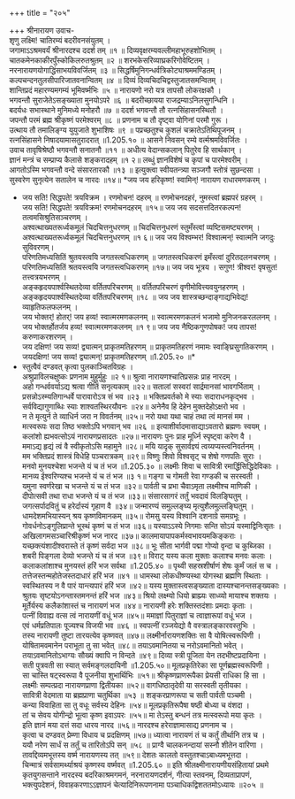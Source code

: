 +++
title = "२०५"

+++
श्रीनारायण उवाच-  
शृणु लक्ष्मि! चातिरम्यं बदरीवनसंयुतम् ।  
जगामाऽऽश्रमवर्यं श्रीनारदश्च ददर्श तम् ॥१ ॥
दिव्यवृक्षरम्यवल्लीमहाभूरुहशोभितम् ।  
चातकमेनकाकीरपुँस्कोकिलरुतश्रुतम् ॥२ ॥
शरभकेसरिव्याघ्रकरिगोवेष्टितम् ।  
नरनारायणयोगाद्धिंसाभयविवर्जितम् ॥३ ॥
सिद्धर्षिमुनिगन्धर्वत्रिकोट्याश्रममण्डितम् ।  
कल्पचन्दनतुलसीपारिजातवनान्वितम् ॥४ ॥
दिव्यं दिव्यचिदचिद्वस्तुजातसमन्वितम् ।  
शान्तिप्रदं महारण्यमगम्यं भूमिवर्ष्मभिः ॥५ ॥
नारायणो नरो यत्र तापसौ लोकरक्षकौ ।  
भगवन्तौ सुराजेतेऽसङ्ख्याता मुनयोऽपरे ॥६ ॥
बदरीच्छायया राजद्रम्याऽनिलसुगन्धिनि ।  
बदर्यधः सभास्थाने मुनिमध्ये मनोहरौ ॥७ ॥
ददर्श भगवन्तौ तौ रत्नसिंहासनस्थितौ ।  
जपन्तौ परमं ब्रह्म श्रीकृष्णं परमेश्वरम् ॥८ ॥
प्रणनाम च तौ दृष्ट्वा योगिनां परमौ गुरू ।  
उत्थाय तौ तमालिङ्ग्य युयुजाते शुभाशिषः ॥९ ॥
पप्रच्छतुश्च कुशलं चक्रातेऽतिथिपूजनम् ।  
रत्नसिंहासने निषादयामासतुरादरात् ॥1.205.१० ॥
आसने निवसन् रम्ये वर्त्मश्रमविवर्जितः ।  
उवाच तावृषिश्रेष्ठौ भगवन्तौ सनातनौ ॥११ ॥
अधीत्य वेदान्सकलान् पितुरेव हि सार्थकान् ।  
ज्ञानं मन्त्रं च सम्प्राप्य कैलासे शङ्करादहम् ॥१ २॥
लब्धुं ज्ञानविशेषं च कृपां च पारमेश्वरीम् ।  
आगतोऽस्मि भगवन्तौ वन्दे संसारतारकौ ॥१३ ॥
इत्युक्त्वा स्वीयतन्त्र्या सञ्जगौ स्तोत्रं सुछन्दसा ।  
सुस्वरेण सुनृत्येन सतालेन च नारदः ॥१४॥
*जय जय हरिकृष्ण! स्वामिन्! नारायण राधारमणकरम् ।  
* जय सति! सिद्धपते! त्रयविक्रम । रणमोचन! दहरम् ॥
रणमोचनदहरं, नुमस्त्वां ब्रह्मपरं ग्रहरम् ।  
जय सति! सिद्धपते! त्रयविक्रम! रणमोचनदहरम् ॥१५॥
जय जय सदसत्तदितरकल्पन! तत्वमसिश्रुतिसञ्चरणम् ।  
अश्वत्थाख्यतरूर्ध्वकमूलं चिदचित्तनुधरणम् ॥
चिदचित्तनुधरणं स्तुमँस्त्वां व्यष्टिसमष्ट्यरणम् ।  
अश्वत्थाख्यतरूर्ध्वकमूलं चिदचित्तनुधरणम् ॥१ ६॥
जय जय विश्वम्भर! विश्वात्मन्! स्वात्मनि जगदुः सुविवरणम्।  
परिणतिमध्यसितिं श्रुतयस्त्वयि जगतस्त्वधिकरणम् ॥
जगतस्त्वधिकरणं इमँस्त्वां दुरितदलनचरणम् ।  
परिणतिमध्यसितिं श्रतयस्त्वयि जगतस्त्वधिकरणम् ॥१७॥
जय जय भूत्रय । सगुण! त्रीश्वर! वृषसुत! तत्त्वत्रयभरणम् ।  
अङ्कहृदयपार्श्वस्थितदेव्या वर्तितपरिचरणम् ॥
वर्तितपरिचरणं वृणीमोवित्त्यवयुनहरणम् ।  
अङ्कहृदयपार्श्वस्थितदेव्या वर्तितपरिचरणम् ॥१८ ॥
जय जय शास्त्रच्छन्दाङ्गाद्यभिवेद्य! व्याहृतिफलफलनम् ।  
जय भोक्तर्! होतर्! जय हव्य! स्वात्मरमणकलनम् ॥
स्वात्मरमणकलनं भजामो मुनिजनकरललनम् ।  
जय भोक्तर्होतर्जय हव्य! स्वात्मरमणकलनम् ॥१ ९॥
जय जय नैष्ठिकगुणपोषक! जय तापस! करुणाकरशरणम् ।  
जय दक्षिण! जय सव्य! द्व्यात्मन् प्राकृतमतिहरणम् ॥
प्राकृतमतिहरणं नमामः स्वाङ्घ्रिसुगतिकरणम् ।  
जयदक्षिण! जय सव्य! द्व्यात्मन्! प्राकृतमतिहरणम् ॥1.205.२० ॥*  
* स्तुत्वैवं दण्डवत् कृत्वा पुलकाञ्चितविग्रहः ।  
अश्रुप्राविलचक्षुष्कः प्रणनाम मुहुर्मुहुः ॥२ १॥
श्रुत्वा नारायणश्चातिप्रसन्नः प्राह नारदम् ।  
अहो गन्धर्ववर्याऽद्य श्रत्वा गीतिं सनृत्यकाम् ॥२२॥
सतालां सस्वरां सार्द्रमानसां भावगर्भिताम् ।  
प्रसन्नोऽस्म्यतिगान्धर्वे पारावारोऽत्र सं भव ॥२३ ॥
भक्तिप्रवर्तको मे स्याः सदाराधनकृद्भव ।  
सर्वविद्यागुणाब्धिः स्याः शाश्वतस्थिरयौवनः ॥२४॥
अनेनैव हि देहेन मुक्तदेहोऽक्षरो भव ।  
न ते मृत्युर्न ते व्याधिर्न जरा न विवर्तनम् ॥२५॥
नरो यथा यथा चाहं तथा त्वं मानसं मम ।  
मत्स्वरूपः सदा तिष्ठ भक्तोऽपि भगवान् भव ॥२६ ॥
इत्याशीर्वादमासाद्याऽवतारो ब्रह्मणः स्वयम् ।  
कलांशो ह्यभवत्सोऽयं नारायणप्रसादतः ॥२७॥
नारायणः पुनः प्राह मूर्ध्नि स्पृष्ट्वा करेण वै ।  
ममाऽद्य हृद्यं त्वं वै स्वीकृतोऽसि महामुने ॥२८॥
मयि यादृक् सुसार्वज्ञ्यं त्वय्यप्यस्त्वनिवर्तनम् ।  
मम भक्तिप्रदं शास्त्रं विधेहि पञ्चरात्रकम् ॥२९॥
विष्णुः शिवो विश्वसृट् च शेषो गणपतिः सुराः ।  
मनवो मुनयश्चेशा भजन्ते यं च तं भज ॥1.205.३० ॥
लक्ष्मीः शिवा च सावित्री रमार्द्धिसिद्धिदेविकाः ।  
मानव्य ईश्वरिण्यश्च भजन्ते यं च तं भज ॥३ १॥
गङ्गा च गोमती रेवा गण्डकी च सरस्वती ।  
यमुना स्वर्णरेखा च भजन्ते यं च तं भज ॥३२॥
पार्वती च प्रभा चैवाऽमृता लक्ष्मीश्च माणिकी ।  
दीपोत्सवी तथा राधा भजन्ते यं च तं भज ॥३३॥
संसारसागरं तर्तुं भवदावं विलङ्घितुम् ।  
जगत्सर्पादवितुं च हरेर्दास्यं गृहाण वै ॥३४॥
जन्मारण्यं समुल्लङ्घ्य मृत्युशैलमुल्लङ्घितुम् ।  
धामदेशमभियास्यन् श्रय कृष्णविमानकम् ॥३५॥
रोमसु यस्य विश्वानि दशनाग्रे समग्रभूः ।  
गोवर्धनोऽङ्गुलिप्रान्ते भूस्थं कृष्णं च तं भज ॥३६॥
यस्याऽऽस्ये निगमाः सन्ति सोऽयं यस्माद्विनिःसृतः ।  
अखिलागमसञ्चारिश्रीकृष्णं भज नारद ॥३७॥
कालमायापापकर्मस्वभावयमकिङ्कराः ।  
यच्छक्त्यंशादीश्वरास्ते तं कृष्णं सर्वदा भज ॥३८॥
भूः सीता भार्गवी पद्मा गोप्यो वृन्दा च कुब्जिका ।  
शबरी पिङ्गला देव्यो भजन्ते यं च तं भज ॥३९॥
विराट् यस्य कला मुक्ताः कलाश्च मनवः कलाः ।  
कलाकलांशाश्च मुनयस्तं हरिं भज सर्वथा ॥1.205.४० ॥
पृथ्वी सहस्रशीर्षाणं शेषः कूर्मं जलं स च ।  
तत्तेजस्तन्महोतेजस्तदाधारं हरिं भज ॥४१ ॥
धामस्था लोकधीष्ण्यस्था योगस्था ब्रह्मणि स्थिताः ।  
स्वस्थितस्य न वै पारं यान्त्यपारं हरिं भज ॥४२॥
यस्य मुक्तास्त्वसङ्ख्याता दास्यश्चानन्तसङ्ख्यकाः ।  
श्रुतयः सृष्टयोऽनन्तास्तमनन्तं हरिं भज ॥४३॥
श्रियो लक्ष्म्यो धियो ब्राह्म्यः साध्व्यो मायाश्च शक्तयः ।  
मूर्तेर्यस्य कलैकांशास्तं च नारायणं भज ॥४४॥
नारायणी हरेः शक्तिस्तदंशाः प्रमदाः कृताः ।  
पत्नीं विवाह्य वत्स त्वं नारायणीं वधूं भज ॥४५॥
ममाज्ञां पितुराज्ञां च त्वाज्ञारूपां वधूं भज ।  
एवं धर्मप्रतिपालः पूज्यश्च विजयी भव ॥४६ ॥
स्वपत्नीं रञ्जयेद्यो वै वस्त्रालङ्कारवस्तुभिः ।  
तस्य नारायणी तुष्टा तारयत्येव कृष्णवत् ॥४७॥
लक्ष्मीर्नारायणशक्तिः सा वै योषित्स्वरूपिणी ।  
योषितामवमानेन पराभूता तु सा भवेत् ॥४८॥
तयाऽवमानितया च नरोऽवमानितो भवेत् ।  
तयाऽवमानितोऽभाग्यः सौख्यं क्वापि न विन्दते ॥४९॥
दिव्या स्त्री पूजिता येन तदभीष्टप्रदायिना ।  
सती पुत्रवती सा स्यात् सर्वमङ्गलदायिनी ॥1.205.५०॥
मूलप्रकृतिरेका सा पूर्णब्रह्मस्वरूपिणी ।  
सा चास्ति षट्स्वरूपा वै पूजनीया शुभार्थिभिः ॥५१॥
श्रीकृष्णप्राणरूपैका प्रेयसी राधिका हि सा ।  
लक्ष्मीः सम्पत्प्रदा नारायणप्राणा द्वितीयका ॥५२॥
वागधिष्ठातृदेवी या सरस्वती तृतीयका ।  
सावित्री वेदमाता या ब्रह्मप्राणा चतुर्थिका ॥५३ ॥
शङ्करप्राणरूपा च सती पार्वती पञ्चमी ।  
कन्या विवाहिता सा तु वधूः सर्वस्य देहिनः ॥५४॥
मूलप्रकृतिरूपैषा षष्ठी बोध्या च वंशदा ।  
तां च सेवय योगीन्द्रो भूत्वा कृष्ण इवाऽपरः ॥५५॥
मा तेऽस्तु बन्धनं तत्र मत्स्वरूपो मया कृतः ।  
इति ज्ञानं मया दत्तं सदा धारय नारद ॥५६॥
नारदश्च हरेराज्ञामासाद्य प्रणनाम च ।  
कृत्वा च दण्डवत् प्रेम्णा विधाय च प्रदक्षिणम् ॥५७॥
ध्यात्वा नारायणं तं च कर्तुं तीर्थानि तत्र च ।  
ययौ नरेण सार्धं स तर्तुं च तारितोऽपि सन् ॥५८ ॥
प्राग्वै चालकनन्दायां सस्नौ शीतेन वारिणा ।  
तावद्दिव्यमभूत्तस्य वर्ष्म नारायणस्य तत् ॥५९॥
देशतः कालतो वस्तुतश्चाऽबाध्यमभूत्तदा ।  
चिन्मात्रं सर्वसामर्थ्याश्रयं कृष्णस्य वर्ष्मवत् ॥1.205.६० ॥
इति श्रीलक्ष्मीनारायणीयसंहितायां प्रथमे कृतयुगसन्ताने नारदस्य बदरिकाश्रमगमनं, नरनारायणदर्शनं, गीत्या स्तवनम्, दिव्यताप्रापणं, भक्त्युपदेशनं, विवाहकरणाऽऽज्ञापनं चेत्यादिनिरूपणनामा पञ्चाधिकद्विशततमोऽध्यायः ॥२०५ ॥
    
